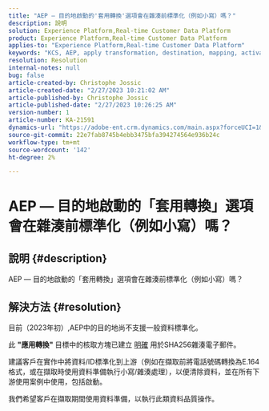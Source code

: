 ```yaml
---
title: "AEP — 目的地啟動的'套用轉換'選項會在雜湊前標準化（例如小寫）嗎？"
description: 說明
solution: Experience Platform,Real-time Customer Data Platform
product: Experience Platform,Real-time Customer Data Platform
applies-to: "Experience Platform,Real-time Customer Data Platform"
keywords: "KCS, AEP, apply transformation, destination, mapping, activation, RT-CDP"
resolution: Resolution
internal-notes: null
bug: false
article-created-by: Christophe Jossic
article-created-date: "2/27/2023 10:21:02 AM"
article-published-by: Christophe Jossic
article-published-date: "2/27/2023 10:26:25 AM"
version-number: 1
article-number: KA-21591
dynamics-url: "https://adobe-ent.crm.dynamics.com/main.aspx?forceUCI=1&pagetype=entityrecord&etn=knowledgearticle&id=aac6106d-88b6-ed11-83fe-6045bd006a22"
source-git-commit: 22e7fab8745b4ebb3475bfa394274564e936b24c
workflow-type: tm+mt
source-wordcount: '142'
ht-degree: 2%

---
```


# AEP — 目的地啟動的「套用轉換」選項會在雜湊前標準化（例如小寫）嗎？

## 說明 {#description}

AEP — 目的地啟動的「套用轉換」選項會在雜湊前標準化（例如小寫）嗎？

## 解決方法 {#resolution}


目前（2023年初）,AEP中的目的地尚不支援一般資料標準化。

此 <b>&quot;應用轉換&quot;</b> 目標中的核取方塊已建立 <u>明確</u> 用於SHA256雜湊電子郵件。

建議客戶在實作中將資料/ID標準化到上游（例如在擷取前將電話號碼轉換為E.164格式，或在擷取時使用資料準備執行小寫/雜湊處理），以便清除資料，並在所有下游使用案例中使用，包括啟動。

我們希望客戶在擷取期間使用資料準備，以執行此類資料品質操作。




